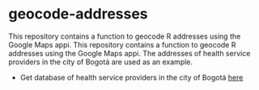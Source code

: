 # geocode-addresses
This repository contains a function to geocode R addresses using the Google Maps appi. This repository contains a function to geocode R addresses using the Google Maps appi. The addresses of health service providers in the city of Bogotá are used as an example.

+ Get database of health service providers in the city of Bogotá [here](https://www.minsalud.gov.co/Paginas/default.aspx)
